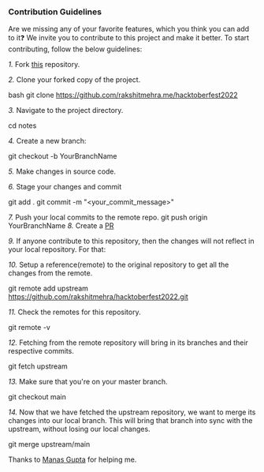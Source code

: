 <h3> Contribution Guidelines </h3>

Are we missing any of your favorite features, which you think you can add to it❓ We invite you to contribute to this project and make it better.
To start contributing, follow the below guidelines:

*1.* Fork [this](https://github.com/rakshitmehra.me/hacktoberfest2022) repository.

*2.* Clone your forked copy of the project.

bash
   git clone https://github.com/rakshitmehra.me/hacktoberfest2022

*3.* Navigate to the project directory.

   cd notes

*4.* Create a new branch:


   git checkout -b YourBranchName


*5.* Make changes in source code.

*6.* Stage your changes and commit


   git add .
   git commit -m "<your_commit_message>"

*7.* Push your local commits to the remote repo.
   git push origin YourBranchName
*8.* Create a [PR](https://github.com/rakshitmehra/hacktoberfest2022.git)

*9.* If anyone contribute to this repository, then the changes will not reflect in your local repository. For that:

*10.* Setup a reference(remote) to the original repository to get all the changes from the remote.

   git remote add upstream  https://github.com/rakshitmehra/hacktoberfest2022.git


*11.* Check the remotes for this repository.


   git remote -v


*12.* Fetching from the remote repository will bring in its branches and their respective commits.

   git fetch upstream

*13.* Make sure that you're on your master branch.

   git checkout main

*14.* Now that we have fetched the upstream repository, we want to merge its changes into our local branch. This will bring that branch into sync with the upstream, without losing our local changes.

   git merge upstream/main
 
 Thanks to [Manas Gupta](https://github.com/cyberbuddy-manas) for helping me.
